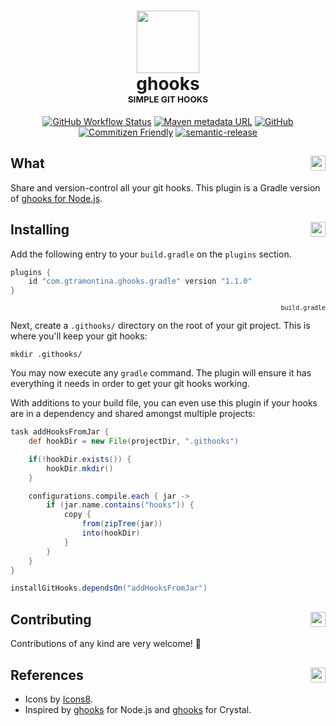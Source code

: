 <h1 align="center">
  <img src="https://user-images.githubusercontent.com/374635/58805639-d1b3a980-8657-11e9-95e0-b5cc4142c064.png" width="100"><br>
  ghooks<br>
  <sup><sub><sup><sub>SIMPLE GIT HOOKS</sub></sup></sub></sup>
</h1>

<p align="center">
  <a href="https://github.com/gtramontina/ghooks.gradle/actions/workflows/pipeline.yml" title="Pipeline"><img alt="GitHub Workflow Status" src="https://img.shields.io/github/actions/workflow/status/gtramontina/ghooks.gradle/pipeline.yml?label=Build&logo=github&style=flat-square"></a> <a href="https://plugins.gradle.org/plugin/com.gtramontina.ghooks.gradle" title="Gradle Plugin Portal"><img alt="Maven metadata URL" src="https://img.shields.io/maven-metadata/v/https/plugins.gradle.org/m2/com/gtramontina/ghooks/gradle/com.gtramontina.ghooks.gradle.gradle.plugin/maven-metadata.xml.svg?color=%23007396&label=Version&logo=gradle&style=flat-square"></a> <a href="https://github.com/gtramontina/ghooks.gradle/blob/master/LICENSE" title="License"><img alt="GitHub" src="https://img.shields.io/github/license/gtramontina/ghooks.gradle.svg?logo=GitHub&style=flat-square"></a> <a href="http://commitizen.github.io/cz-cli/" title="Commitizen Friendly"><img alt="Commitizen Friendly" src="https://img.shields.io/badge/Commitizen-friendly-brightgreen.svg?logo=conventionalcommits&style=flat-square"></a> <a href="https://github.com/semantic-release/semantic-release" title="Semantic Release"><img alt="semantic-release" src="https://img.shields.io/badge/Semantic-release-e10079.svg?logo=semanticrelease&style=flat-square"></a>
</p>

## What <img src="https://img.icons8.com/clouds/344/help.png" align="right" width="24">

Share and version-control all your git hooks. This plugin is a Gradle version of [ghooks for Node.js](https://github.com/ghooks-org/ghooks).

## Installing <img src="https://img.icons8.com/clouds/344/maintenance.png" align="right" width="24">

Add the following entry to your `build.gradle` on the `plugins` section.

```groovy
plugins {
    id "com.gtramontina.ghooks.gradle" version "1.1.0"
}
```
<p align="right"><sup><code>build.gradle</code></sup></p>

Next, create a `.githooks/` directory on the root of your git project. This is where you'll keep your git hooks:

```shell
mkdir .githooks/
```

You may now execute any `gradle` command. The plugin will ensure it has everything it needs in order to get your git hooks working.

With additions to your build file, you can even use this plugin if your hooks are in a dependency and shared amongst multiple projects:

```groovy
task addHooksFromJar {
    def hookDir = new File(projectDir, ".githooks")

    if(!hookDir.exists()) {
        hookDir.mkdir()
    }

    configurations.compile.each { jar ->
        if (jar.name.contains("hooks")) {
            copy {
                from(zipTree(jar))
                into(hookDir)
            }
        }
    }
}

installGitHooks.dependsOn("addHooksFromJar")
```

## Contributing <img src="https://img.icons8.com/clouds/344/laptop.png" align="right" width="24">

Contributions of any kind are very welcome! 🙏

## References <img src="https://img.icons8.com/clouds/344/moleskine-1.png" align="right" width="24">

* Icons by [Icons8](https://icons8.com).
* Inspired by [ghooks](https://github.com/ghooks-org/ghooks) for Node.js and [ghooks](https://github.com/gtramontina/ghooks.cr) for Crystal.
